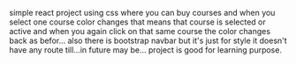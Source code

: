simple react project using css where you can buy courses and when you select one course color changes that means that course is selected or active and when you again click on that same course the color changes back as befor...
also there is bootstrap navbar but it's just for style it doesn't have any route till...in future may be...
project is good for learning purpose.
